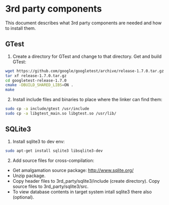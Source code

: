 # 3rd party components
This document describes what 3rd party components are needed and how to install them.

## GTest

1. Create a directory for GTest and change to that directory. Get and build GTest:

  ```sh
  wget https://github.com/google/googletest/archive/release-1.7.0.tar.gz
  tar xf release-1.7.0.tar.gz
  cd googletest-release-1.7.0
  cmake -DBUILD_SHARED_LIBS=ON .
  make
  ```

2. Install include files and binaries to place where the linker can find them:

  ```sh
  sudo cp -a include/gtest /usr/include
  sudo cp -a libgtest_main.so libgtest.so /usr/lib/
  ```

## SQLite3

1. Install sqlite3 to dev env: 

  ```sh
  sudo apt-get install sqlite3 libsqlite3-dev
  ```
  
2. Add source files for cross-compilation:
  - Get amalgamation source package: http://www.sqlite.org/
  - Unzip package.
  - Copy header files to 3rd_party/sqlite3/include (create directory). Copy source files to 3rd_party/sqlite3/src.
  - To view database contents in target system intall sqlite3 there also (optional).
